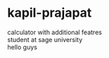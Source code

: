 # kapil-prajapat
calculator with additional featres
<br>
student at sage university
<br>
hello guys
